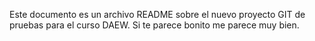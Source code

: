 Este documento es un archivo README sobre el nuevo proyecto GIT de pruebas para el curso DAEW.
Si te parece bonito me parece muy bien.
